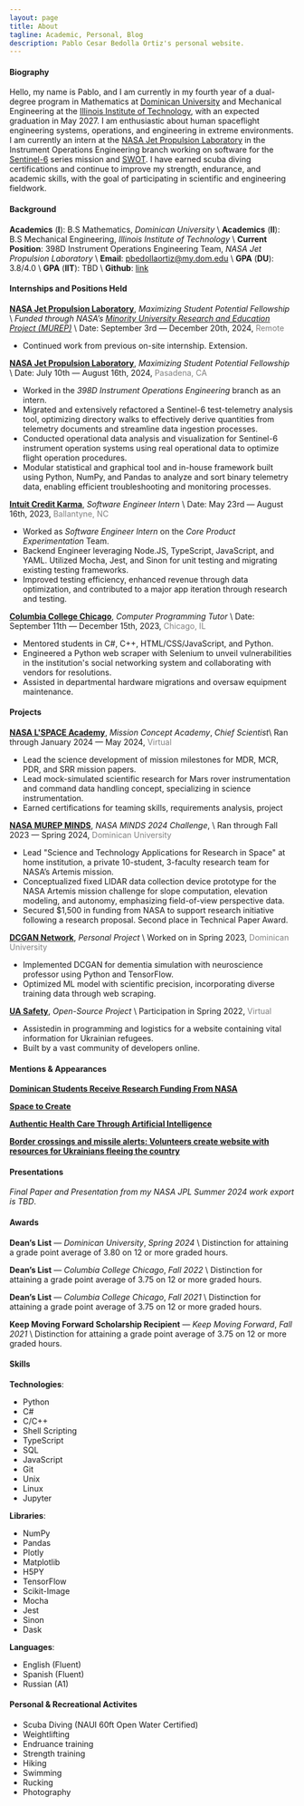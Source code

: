 ```yaml
---
layout: page
title: About
tagline: Academic, Personal, Blog
description: Pablo Cesar Bedolla Ortiz's personal website.
---
```


#### Biography
Hello, my name is Pablo, and I am currently in my fourth year of a dual-degree program in Mathematics at [Dominican University](https://www.dom.edu/) and Mechanical Engineering at the [Illinois Institute of Technology](https://www.iit.edu/), with an expected graduation in May 2027. I am enthusiastic about human spaceflight engineering systems, operations, and engineering in extreme environments. I am currently an intern at the [NASA Jet Propulsion Laboratory](https://www.jpl.nasa.gov/) in the Instrument Operations Engineering branch working on software for the [Sentinel-6](https://www.jpl.nasa.gov/missions/sentinel-6) series mission and [SWOT](https://swot.jpl.nasa.gov/). I have earned scuba diving certifications and continue to improve my strength, endurance, and academic skills, with the goal of participating in scientific and engineering fieldwork.

#### Background 
__Academics__ (__I__): B.S Mathematics, _Dominican University_ \\
__Academics__ (__II__): B.S Mechanical Engineering, _Illinois Institute of Technology_ \\
__Current Position__: 398D Instrument Operations Engineering Team, _NASA Jet Propulsion Laboratory_ \\
__Email__: <a href="pbedollaortiz@my.dom.edu">pbedollaortiz@my.dom.edu</a> \\
__GPA__ (__DU__): 3.8/4.0 \\
__GPA__ (__IIT__): TBD \\
__Github__: [link](https://github.com/bedolpab) 

#### Internships and Positions Held
__[NASA Jet Propulsion Laboratory](https://www.jpl.nasa.gov/)__, _Maximizing Student Potential Fellowship_ \\
_Funded through NASA’s [Minority University Research and Education Project (MUREP)](https://www.nasa.gov/learning-resources/minority-university-research-education-project/)_ \\
Date: September 3rd — December 20th, 2024, <span style="color:gray">Remote</span>

- Continued work from previous on-site internship. Extension. 

__[NASA Jet Propulsion Laboratory](https://www.jpl.nasa.gov/)__, _Maximizing Student Potential Fellowship_ \\
Date: July 10th — August 16th, 2024, <span style="color:gray">Pasadena, CA</span>

- Worked in the _398D Instrument Operations Engineering_ branch as an intern. 
- Migrated and extensively refactored a Sentinel-6 test-telemetry analysis tool, optimizing directory walks to effectively derive quantities from telemetry documents and streamline data ingestion processes.
- Conducted operational data analysis and visualization for Sentinel-6 instrument operation systems using real operational data to optimize flight operation procedures.
- Modular statistical and graphical tool and in-house framework built using Python, NumPy, and Pandas to analyze and sort binary telemetry data, enabling efficient troubleshooting and monitoring processes.

__[Intuit Credit Karma](https://www.creditkarma.com/)__, _Software Engineer Intern_ \\
Date: May 23rd — August 16th, 2023, <span style="color:gray">Ballantyne, NC</span>

- Worked as _Software Engineer Intern_ on the _Core Product Experimentation_ Team.
- Backend Engineer leveraging Node.JS, TypeScript, JavaScript, and YAML. Utilized Mocha, Jest, and Sinon for unit testing and migrating existing testing frameworks.
- Improved testing efficiency, enhanced revenue through data optimization, and contributed to a major app iteration through research and testing.

__[Columbia College Chicago](https://students.colum.edu/academic-services/academic-center-for-tutoring/)__, _Computer Programming Tutor_ \\
Date: September 11th — December 15th, 2023, <span style="color:gray">Chicago, IL</span>

- Mentored students in C#, C++, HTML/CSS/JavaScript, and Python.
- Engineered a Python web scraper with Selenium to unveil vulnerabilities in the institution's social networking system and collaborating with vendors for resolutions.
- Assisted in departmental hardware migrations and oversaw equipment maintenance.

#### Projects
__[NASA L'SPACE Academy]()__, _Mission Concept Academy_, _Chief Scientist_\\
Ran through January 2024 — May 2024, <span style="color:gray">Virtual</span>

- Lead the science development of mission milestones for MDR, MCR, PDR, and SRR mission papers.
- Lead mock-simulated scientific research for Mars rover instrumentation and command data handling concept, specializing in science instrumentation.
- Earned certifications for teaming skills, requirements analysis, project

__[NASA MUREP MINDS](https://shorturl.at/vyAOi)__, _NASA MINDS 2024 Challenge_, \\
Ran through Fall 2023 — Spring 2024, <span style="color:gray">Dominican University</span>

- Lead "Science and Technology Applications for Research in Space" at home institution, a private 10-student, 3-faculty research team for NASA’s Artemis mission.
- Conceptualized fixed LIDAR data collection device prototype for the NASA Artemis mission challenge for slope computation, elevation modeling, and autonomy, emphasizing field-of-view perspective data.
- Secured $1,500 in funding from NASA to support research initiative following a research proposal. Second place in Technical Paper Award.

__[DCGAN Network](https://github.com/bedolpab/Lapses)__, _Personal Project_ \\
Worked on in Spring 2023, <span style="color:gray">Dominican University</span>

- Implemented DCGAN for dementia simulation with neuroscience professor using Python and TensorFlow.
- Optimized ML model with scientific precision, incorporating diverse training data through web scraping.

__[UA Safety](https://github.com/Ukraine-Relief-Efforts/ukraine-info-guide)__, _Open-Source Project_ \\
Participation in Spring 2022, <span style="color:gray">Virtual</span>

- Assistedin in programming and logistics for a website containing vital information for Ukrainian refugees. 
- Built by a vast community of developers online.

#### Mentions & Appearances
__[Dominican Students Receive Research Funding From NASA](https://dominicanstar.com/dominican-students-receive-research-funding-from-nasa/)__ 

__[Space to Create](https://our.dom.edu/admission/undergraduate/lp/innovation-space)__

__[Authentic Health Care Through Artificial Intelligence](https://www.dom.edu/magazine/fall2023/authentic-health-care)__

__[Border crossings and missile alerts: Volunteers create website with resources for Ukrainians fleeing the country](https://columbiachronicle.com/border-crossings-and-missile-alerts-volunteers-create-website-with-resources-for-ukrainians-fleeing-the-country)__

#### Presentations
_Final Paper and Presentation from my NASA JPL Summer 2024 work export is TBD_.

#### Awards

__Dean’s List__ — _Dominican University_, _Spring 2024_ \\
Distinction for attaining a grade point average of 3.80 on 12 or more graded hours.

__Dean’s List__ — _Columbia College Chicago_, _Fall 2022_ \\
Distinction for attaining a grade point average of 3.75 on 12 or more graded hours.

__Dean’s List__ — _Columbia College Chicago_, _Fall 2021_ \\
Distinction for attaining a grade point average of 3.75 on 12 or more graded hours.

__Keep Moving Forward Scholarship Recipient__ — _Keep Moving Forward_, _Fall 2021_ \\
 Distinction for attaining a grade point average of 3.75 on 12 or more graded hours.

#### Skills
__Technologies__: 
- Python 
- C#
- C/C++
- Shell Scripting
- TypeScript
- SQL
- JavaScript
- Git
- Unix
- Linux
- Jupyter 

__Libraries__: 
- NumPy
- Pandas
- Plotly
- Matplotlib
- H5PY
- TensorFlow
- Scikit-Image
- Mocha
- Jest
- Sinon
- Dask

__Languages__: 
- English (Fluent)
- Spanish (Fluent)
- Russian (A1)

#### Personal & Recreational Activites
- Scuba Diving (NAUI 60ft Open Water Certified)
- Weightlifting
- Endruance training
- Strength training
- Hiking 
- Swimming
- Rucking
- Photography